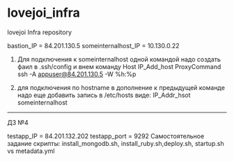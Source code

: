 # lovejoi_infra
lovejoi Infra repository

bastion_IP = 84.201.130.5
someinternalhost_IP = 10.130.0.22

1) Для подключения к someinternalhost одной командой надо создать фаил в .ssh/config и внем команду
Host IP_Add_host
  ProxyCommand ssh -A appuser@84.201.130.5 -W %h:%p

2) для подключения по hostname в дополнение к предыдущей команде надо еще добавить запись в /etc/hosts виде:
IP_Addr_hsot someinternalhost

------------------------
ДЗ №4

testapp_IP = 84.201.132.202
testapp_port = 9292
Самостоятельное задание скрипты: install_mongodb.sh, install_ruby.sh,deploy.sh, startup.sh vs metadata.yml


